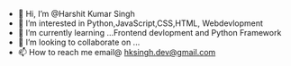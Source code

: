 - 👋 Hi, I’m @Harshit Kumar Singh
- 👀 I’m interested in Python,JavaScript,CSS,HTML, Webdevlopment
- 🌱 I’m currently learning ...Frontend devlopment and Python Framework
- 💞️ I’m looking to collaborate on ...
- 📫 How to reach me  email@ hksingh.dev@gmail.com

<!---
devHksingh/devHksingh is a ✨ special ✨ repository because its `README.md` (this file) appears on your GitHub profile.
You can click the Preview link to take a look at your changes.
--->
